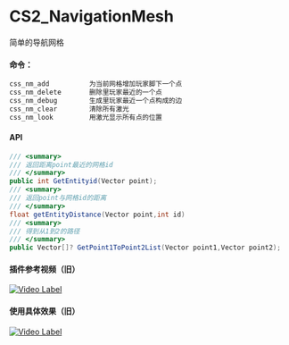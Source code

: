 # CS2_NavigationMesh

简单的导航网格

#### 命令：

```C#
css_nm_add          为当前网格增加玩家脚下一个点
css_nm_delete       删除里玩家最近的一个点
css_nm_debug        生成里玩家最近一个点构成的边
css_nm_clear        清除所有激光
css_nm_look         用激光显示所有点的位置
```

#### API

```C#
/// <summary>
/// 返回距离point最近的网格id
/// </summary>
public int GetEntityid(Vector point);
/// <summary>
/// 返回point与网格id的距离
/// </summary>
float getEntityDistance(Vector point,int id)
/// <summary>
/// 得到从1到2的路径
/// </summary>
public Vector[]? GetPoint1ToPoint2List(Vector point1,Vector point2);
```

#### 插件参考视频（旧）
[![Video Label](https://i2.hdslb.com/bfs/archive/80f48ad05b25f585631fe9ea5044725d0da463b6.jpg@308w_174h)](https://www.bilibili.com/video/BV1Er9yYwEnm/)

#### 使用具体效果（旧）
[![Video Label](https://i2.hdslb.com/bfs/archive/80f48ad05b25f585631fe9ea5044725d0da463b6.jpg@308w_174h)](https://www.bilibili.com/video/BV1Er9yYwEnm/)